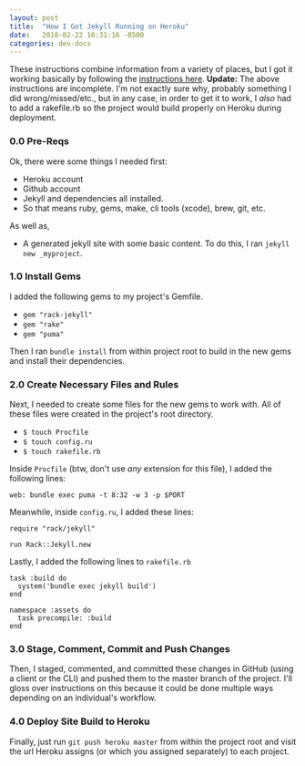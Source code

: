 ```yaml
---
layout: post
title:  "How I Got Jekyll Running on Heroku"
date:   2018-02-22 16:31:16 -0500
categories: dev-docs
---
```


These instructions combine information from a variety of places, but I got it working basically by following the [instructions here](https://www.jamesward.com/2014/09/24/jekyll-on-heroku). **Update:** The above instructions are incomplete. I'm not exactly sure why, probably something I did wrong/missed/etc., but in any case, in order to get it to work, I *also* had to add a rakefile.rb so the project would build properly on Heroku during deployment.

### 0.0 Pre-Reqs

Ok, there were some things I needed first:
+ Heroku account
+ Github account
+ Jekyll and dependencies all installed.
+ So that means ruby, gems, make, cli tools (xcode), brew, git, etc.

As well as,
+ A generated jekyll site with some basic content. To do this, I ran `jekyll new _myproject`.


### 1.0 Install Gems

I added the following gems to my project's Gemfile.
+ `gem "rack-jekyll"`
+ `gem "rake"`
+ `gem "puma"`

Then I ran `bundle install` from within project root to build in the new gems and install their dependencies.

### 2.0 Create Necessary Files and Rules

Next, I needed to create some files for the new gems to work with. All of these files were created in the project's root directory.
+ `$ touch Procfile`
+ `$ touch config.ru`
+ `$ touch rakefile.rb`

Inside `Procfile` (btw, don't use *any* extension for this file), I added the following lines:

`web: bundle exec puma -t 8:32 -w 3 -p $PORT`

Meanwhile, inside `config.ru`, I added these lines:

```
require "rack/jekyll"

run Rack::Jekyll.new
```

Lastly, I added the following lines to `rakefile.rb`

```
task :build do
  system('bundle exec jekyll build')
end

namespace :assets do
  task precompile: :build
end
```

### 3.0 Stage, Comment, Commit and Push Changes

Then, I staged, commented, and committed these changes in GitHub (using a client or the CLI) and pushed them to the master branch of the project. I'll gloss over instructions on this because it could be done multiple ways depending on an individual's workflow.

### 4.0 Deploy Site Build to Heroku

Finally, just run `git push heroku master` from within the project root and visit the url Heroku assigns (or which you assigned separately) to each project.
